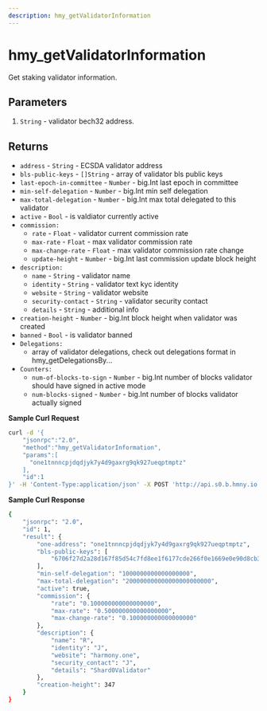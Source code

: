 ```yaml
---
description: hmy_getValidatorInformation
---
```


# hmy\_getValidatorInformation

Get staking validator information.

## Parameters

1. `String` - validator bech32 address.

## Returns

* `address` - `String` - ECSDA validator address
* `bls-public-keys` - `[]String` - array of validator bls public keys
* `last-epoch-in-committee` - `Number` - big.Int last epoch in committee
* `min-self-delegation` - `Number` - big.Int min self delegation
* `max-total-delegation` - `Number` - big.Int max total delegated to this validator
* `active` - `Bool` - is valdiator currently active
* `commission:`
  * `rate` - `Float` - validator current commission rate
  * `max-rate` - `Float` - max validator commission rate
  * `max-change-rate` - `Float` - max validator commission rate change
  * `update-height`  - `Number` - big.Int last commission update block height
* `description:`
  * `name` - `String` - validator name
  * `identity` - `String` - validator text kyc identity
  * `website` - `String` - validator website
  * `security-contact` - `String` - validator security contact
  * `details` - `String` - additional info
* `creation-height` - `Number` - big.Int block height when validator was created
* `banned` - `Bool` - is validator banned
* `Delegations:`
  * array of validator delegations, check out delegations format in hmy\_getDelegationsBy...
* `Counters:`
  * `num-of-blocks-to-sign` - `Number` - big.Int number of blocks validator should have signed in active mode
  * `num-blocks-signed` - `Number` - big.Int number of blocks validator actually signed

**Sample Curl Request**

```bash
curl -d '{
    "jsonrpc":"2.0",
    "method":"hmy_getValidatorInformation",
    "params":[
      "one1tnnncpjdqdjyk7y4d9gaxrg9qk927ueqptmptz"
    ],
    "id":1
}' -H 'Content-Type:application/json' -X POST 'http://api.s0.b.hmny.io'
```

**Sample Curl Response**

```bash
{
    "jsonrpc": "2.0",
    "id": 1,
    "result": {
        "one-address": "one1tnnncpjdqdjyk7y4d9gaxrg9qk927ueqptmptz",
        "bls-public-keys": [
            "6706f27d2a28d167f85d54c7fd8ee1f6177cde266f0e1669e0e90d8cb377937135fc5daa0950f339c6e9b0177f326c84"
        ],
        "min-self-delegation": "1000000000000000000",
        "max-total-delegation": "200000000000000000000000",
        "active": true,
        "commission": {
            "rate": "0.100000000000000000",
            "max-rate": "0.500000000000000000",
            "max-change-rate": "0.100000000000000000"
        },
        "description": {
            "name": "R",
            "identity": "J",
            "website": "harmony.one",
            "security_contact": "J",
            "details": "Shard0Validator"
        },
        "creation-height": 347
    }
}
```

